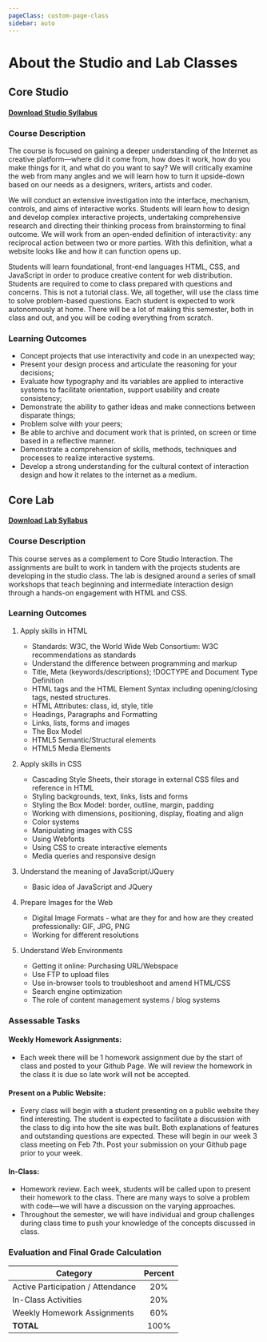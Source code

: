 ```yaml
---
pageClass: custom-page-class
sidebar: auto
---
```


# About the Studio and Lab Classes

## Core Studio

#### [Download <b>Studio</b> Syllabus](https://docs.google.com/document/d/1XQBXx3Gc_P6v2N2kIk0mE7eroxrw2ZCM2YnQQafcR_A/edit?usp=sharing)

### Course Description

The course is focused on gaining a deeper understanding of the Internet as creative platform—where did it come from, how does it work, how do you make things for it, and what do you want to say? We will critically examine the web from many angles and we will learn how to turn it upside-down based on our needs as a designers, writers, artists and coder.

We will conduct an extensive investigation into the interface, mechanism, controls, and aims of interactive works. Students will learn how to design and develop complex interactive projects, undertaking comprehensive research and directing their thinking process from brainstorming to final outcome. We will work from an open-ended definition of interactivity: any reciprocal action between two or more parties. With this definition, what a website looks like and how it can function opens up.

Students will learn foundational, front-end languages HTML, CSS, and JavaScript in order to produce creative content for web distribution. Students are required to come to class prepared with questions and concerns. This is not a tutorial class. We, all together, will use the class time to solve problem-based questions. Each student is expected to work autonomously at home. There will be a lot of making this semester, both in class and out, and you will be coding everything from scratch.

### Learning Outcomes

- Concept projects that use interactivity and code in an unexpected way;
- Present your design process and articulate the reasoning for your decisions;
- Evaluate how typography and its variables are applied to interactive systems to facilitate orientation, support usability and create consistency;
- Demonstrate the ability to gather ideas and make connections between disparate things;
- Problem solve with your peers;
- Be able to archive and document work that is printed, on screen or time based in a
  reflective manner.
- Demonstrate a comprehension of skills, methods, techniques and processes to
  realize interactive systems.
- Develop a strong understanding for the cultural context of interaction design and how
  it relates to the internet as a medium.

## Core Lab

#### [Download <b>Lab</b> Syllabus](https://docs.google.com/document/d/1dDaj-eQHMSL0f148LS6eyfYv_7OLbUtjcrA9sm_sIes/edit?usp=sharing)

### Course Description

This course serves as a complement to Core Studio Interaction. The assignments are built to work in tandem with the projects students are developing in the studio class. The lab is designed around a series of small workshops that teach beginning and intermediate interaction design through a hands-on engagement with HTML and CSS.

### Learning Outcomes

1. Apply skills in HTML

   - Standards: W3C, the World Wide Web Consortium: W3C recommendations as standards
   - Understand the difference between programming and markup
   - Title, Meta (keywords/descriptions); !DOCTYPE and Document Type Definition
   - HTML tags and the HTML Element Syntax including opening/closing tags, nested structures.
   - HTML Attributes: class, id, style, title
   - Headings, Paragraphs and Formatting
   - Links, lists, forms and images
   - The Box Model
   - HTML5 Semantic/Structural elements
   - HTML5 Media Elements

2. Apply skills in CSS

   - Cascading Style Sheets, their storage in external CSS files and reference in HTML
   - Styling backgrounds, text, links, lists and forms
   - Styling the Box Model: border, outline, margin, padding
   - Working with dimensions, positioning, display, floating and align
   - Color systems
   - Manipulating images with CSS
   - Using Webfonts
   - Using CSS to create interactive elements
   - Media queries and responsive design

3. Understand the meaning of JavaScript/JQuery

   - Basic idea of JavaScript and JQuery

4. Prepare Images for the Web

   - Digital Image Formats - what are they for and how are they created professionally: GIF, JPG, PNG
   - Working for different resolutions

5. Understand Web Environments
   - Getting it online: Purchasing URL/Webspace
   - Use FTP to upload files
   - Use in-browser tools to troubleshoot and amend HTML/CSS
   - Search engine optimization
   - The role of content management systems / blog systems

### Assessable Tasks

#### Weekly Homework Assignments:

- Each week there will be 1 homework assignment due by the start of class and posted to your Github Page. We will review the homework in the class it is due so late work will not be accepted.

#### Present on a Public Website:

- Every class will begin with a student presenting on a public website they find interesting. The student is expected to facilitate a discussion with the class to dig into how the site was built. Both explanations of features and outstanding questions are expected. These will begin in our week 3 class meeting on Feb 7th. Post your submission on your Github page prior to your week.

#### In-Class:

- Homework review. Each week, students will be called upon to present their homework to the class. There are many ways to solve a problem with code—we will have a discussion on the varying approaches.
- Throughout the semester, we will have individual and group challenges during class time to push your knowledge of the concepts discussed in class.

### Evaluation and Final Grade Calculation

| Category                          | Percent |
| --------------------------------- | :-----: |
| Active Participation / Attendance |   20%   |
| In-Class Activities               |   20%   |
| Weekly Homework Assignments       |   60%   |
| <b>TOTAL</b>                      |  100%   |
